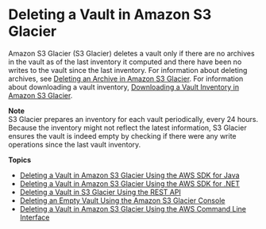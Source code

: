 # Deleting a Vault in Amazon S3 Glacier<a name="deleting-vaults"></a>

Amazon S3 Glacier \(S3 Glacier\) deletes a vault only if there are no archives in the vault as of the last inventory it computed and there have been no writes to the vault since the last inventory\. For information about deleting archives, see [Deleting an Archive in Amazon S3 Glacier](deleting-an-archive.md)\. For information about downloading a vault inventory, [Downloading a Vault Inventory in Amazon S3 Glacier](vault-inventory.md)\. 

 

**Note**  
S3 Glacier prepares an inventory for each vault periodically, every 24 hours\. Because the inventory might not reflect the latest information, S3 Glacier ensures the vault is indeed empty by checking if there were any write operations since the last vault inventory\. 

**Topics**
+ [Deleting a Vault in Amazon S3 Glacier Using the AWS SDK for Java](deleting-vaults-sdk-java.md)
+ [Deleting a Vault in Amazon S3 Glacier Using the AWS SDK for \.NET](deleting-vaults-sdk-dotnet.md)
+ [Deleting a Vault in S3 Glacier Using the REST API](deleting-vault-rest-api.md)
+ [Deleting an Empty Vault Using the Amazon S3 Glacier Console](deleting-vaults-console.md)
+ [Deleting a Vault in Amazon S3 Glacier Using the AWS Command Line Interface](deleting-vaults-cli.md)